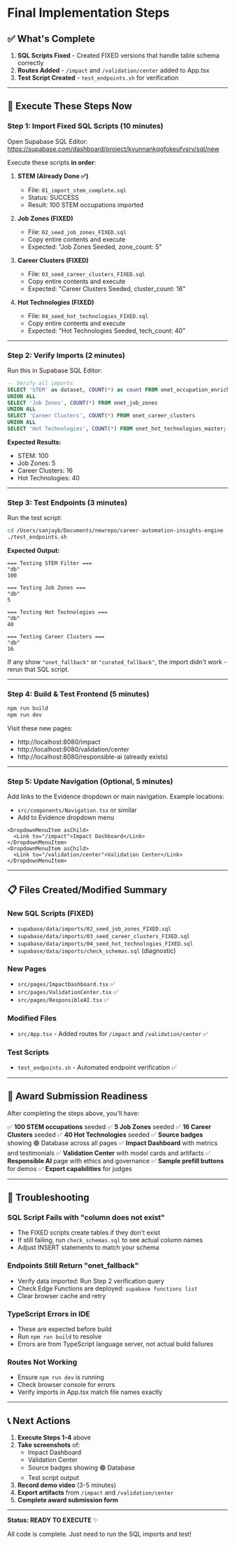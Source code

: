 # Final Implementation Steps

## ✅ What's Complete

1. **SQL Scripts Fixed** - Created FIXED versions that handle table schema correctly
2. **Routes Added** - `/impact` and `/validation/center` added to App.tsx
3. **Test Script Created** - `test_endpoints.sh` for verification

---

## 🚀 Execute These Steps Now

### Step 1: Import Fixed SQL Scripts (10 minutes)

Open Supabase SQL Editor: https://supabase.com/dashboard/project/kvunnankqgfokeufvsrv/sql/new

Execute these scripts **in order**:

1. **STEM (Already Done ✅)**
   - File: `01_import_stem_complete.sql`
   - Status: SUCCESS
   - Result: 100 STEM occupations imported

2. **Job Zones (FIXED)**
   - File: `02_seed_job_zones_FIXED.sql`
   - Copy entire contents and execute
   - Expected: "Job Zones Seeded, zone_count: 5"

3. **Career Clusters (FIXED)**
   - File: `03_seed_career_clusters_FIXED.sql`
   - Copy entire contents and execute
   - Expected: "Career Clusters Seeded, cluster_count: 16"

4. **Hot Technologies (FIXED)**
   - File: `04_seed_hot_technologies_FIXED.sql`
   - Copy entire contents and execute
   - Expected: "Hot Technologies Seeded, tech_count: 40"

---

### Step 2: Verify Imports (2 minutes)

Run this in Supabase SQL Editor:

```sql
-- Verify all imports
SELECT 'STEM' as dataset, COUNT(*) as count FROM onet_occupation_enrichment WHERE is_stem = true
UNION ALL
SELECT 'Job Zones', COUNT(*) FROM onet_job_zones
UNION ALL
SELECT 'Career Clusters', COUNT(*) FROM onet_career_clusters
UNION ALL
SELECT 'Hot Technologies', COUNT(*) FROM onet_hot_technologies_master;
```

**Expected Results:**
- STEM: 100
- Job Zones: 5
- Career Clusters: 16
- Hot Technologies: 40

---

### Step 3: Test Endpoints (3 minutes)

Run the test script:

```bash
cd /Users/sanjayb/Documents/newrepo/career-automation-insights-engine
./test_endpoints.sh
```

**Expected Output:**
```
=== Testing STEM Filter ===
"db"
100

=== Testing Job Zones ===
"db"
5

=== Testing Hot Technologies ===
"db"
40

=== Testing Career Clusters ===
"db"
16
```

If any show `"onet_fallback"` or `"curated_fallback"`, the import didn't work - rerun that SQL script.

---

### Step 4: Build & Test Frontend (5 minutes)

```bash
npm run build
npm run dev
```

Visit these new pages:
- http://localhost:8080/impact
- http://localhost:8080/validation/center
- http://localhost:8080/responsible-ai (already exists)

---

### Step 5: Update Navigation (Optional, 5 minutes)

Add links to the Evidence dropdown or main navigation. Example locations:
- `src/components/Navigation.tsx` or similar
- Add to Evidence dropdown menu

```tsx
<DropdownMenuItem asChild>
  <Link to="/impact">Impact Dashboard</Link>
</DropdownMenuItem>
<DropdownMenuItem asChild>
  <Link to="/validation/center">Validation Center</Link>
</DropdownMenuItem>
```

---

## 📋 Files Created/Modified Summary

### New SQL Scripts (FIXED)
- `supabase/data/imports/02_seed_job_zones_FIXED.sql`
- `supabase/data/imports/03_seed_career_clusters_FIXED.sql`
- `supabase/data/imports/04_seed_hot_technologies_FIXED.sql`
- `supabase/data/imports/check_schemas.sql` (diagnostic)

### New Pages
- `src/pages/ImpactDashboard.tsx` ✅
- `src/pages/ValidationCenter.tsx` ✅
- `src/pages/ResponsibleAI.tsx` ✅

### Modified Files
- `src/App.tsx` - Added routes for `/impact` and `/validation/center` ✅

### Test Scripts
- `test_endpoints.sh` - Automated endpoint verification ✅

---

## 🎯 Award Submission Readiness

After completing the steps above, you'll have:

✅ **100 STEM occupations** seeded
✅ **5 Job Zones** seeded
✅ **16 Career Clusters** seeded
✅ **40 Hot Technologies** seeded
✅ **Source badges** showing 🟢 Database across all pages
✅ **Impact Dashboard** with metrics and testimonials
✅ **Validation Center** with model cards and artifacts
✅ **Responsible AI** page with ethics and governance
✅ **Sample prefill buttons** for demos
✅ **Export capabilities** for judges

---

## 🐛 Troubleshooting

### SQL Script Fails with "column does not exist"
- The FIXED scripts create tables if they don't exist
- If still failing, run `check_schemas.sql` to see actual column names
- Adjust INSERT statements to match your schema

### Endpoints Still Return "onet_fallback"
- Verify data imported: Run Step 2 verification query
- Check Edge Functions are deployed: `supabase functions list`
- Clear browser cache and retry

### TypeScript Errors in IDE
- These are expected before build
- Run `npm run build` to resolve
- Errors are from TypeScript language server, not actual build failures

### Routes Not Working
- Ensure `npm run dev` is running
- Check browser console for errors
- Verify imports in App.tsx match file names exactly

---

## 📞 Next Actions

1. **Execute Steps 1-4** above
2. **Take screenshots** of:
   - Impact Dashboard
   - Validation Center
   - Source badges showing 🟢 Database
   - Test script output
3. **Record demo video** (3-5 minutes)
4. **Export artifacts** from `/impact` and `/validation/center`
5. **Complete award submission form**

---

**Status: READY TO EXECUTE** ✨

All code is complete. Just need to run the SQL imports and test!
